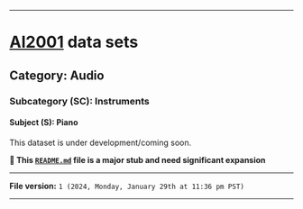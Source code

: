 
***

# [AI2001](https://github.com/seanpm2001/AI2001/) data sets

## Category: Audio

### Subcategory (SC): Instruments

#### Subject (S): Piano

This dataset is under development/coming soon.

**🌱️ This [`README.md`](/README.md) file is a major stub and need significant expansion**

***

**File version:** `1 (2024, Monday, January 29th at 11:36 pm PST)`

***
